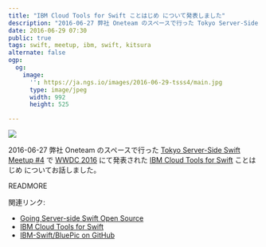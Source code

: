 ```yaml
---
title: "IBM Cloud Tools for Swift ことはじめ について発表しました"
description: "2016-06-27 弊社 Oneteam のスペースで行った Tokyo Server-Side Swift Meetup #4 で WWDC 2016 にて発表された IBM Cloud Tools for Swift ことはじめ についてお話しました。"
date: 2016-06-29 07:30
public: true
tags: swift, meetup, ibm, swift, kitsura
alternate: false
ogp:
  og:
    image:
      '': https://ja.ngs.io/images/2016-06-29-tsss4/main.jpg
      type: image/jpeg
      width: 992
      height: 525

---
```


![](2016-06-29-tsss4/main.jpg)

2016-06-27 弊社 Oneteam のスペースで行った [Tokyo Server-Side Swift Meetup #4] で [WWDC 2016] にて発表された [IBM Cloud Tools for Swift] ことはじめ についてお話しました。

READMORE

<script async class="speakerdeck-embed" data-id="4236669720f44d9a95add52d33d03685" data-ratio="1.33333333333333" src="//speakerdeck.com/assets/embed.js"></script>

関連リンク:

- [Going Server-side Swift Open Source](https://developer.apple.com/videos/play/wwdc2016/415/)
- [IBM Cloud Tools for Swift]
- [IBM-Swift/BluePic on GitHub](https://github.com/IBM-Swift/BluePic)

[Tokyo Server-Side Swift Meetup #4]: http://tokyo-ss-swift.connpass.com/event/33727/
[WWDC 2016]: https://developer.apple.com/videos/wwdc2016/
[IBM Cloud Tools for Swift]: http://cloudtools.bluemix.net/
